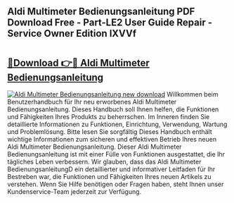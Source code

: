 ## Aldi Multimeter Bedienungsanleitung PDF Download Free - Part-LE2 User Guide Repair - Service Owner Edition lXVVf

# <h2><a href="http://df2beox.blite.top/?on=Aldi+Multimeter+Bedienungsanleitung">🔗Download 👉🔴 Aldi Multimeter Bedienungsanleitung</a></h2>

[![Aldi Multimeter Bedienungsanleitung new download](https://i.imgur.com/lujVjoI.png)](http://df2beox.blite.top/?on=Aldi+Multimeter+Bedienungsanleitung)
Willkommen beim Benutzerhandbuch für Ihr neu erworbenes Aldi Multimeter Bedienungsanleitung. Dieses Handbuch soll Ihnen helfen, die Funktionen und Fähigkeiten Ihres Produkts zu beherrschen. Im Inneren finden Sie detaillierte Informationen zu Funktionen, Einrichtung, Verwendung, Wartung und Problemlösung. Bitte lesen Sie sorgfältig Dieses Handbuch enthält wichtige Informationen zum sicheren und effektiven Betrieb Ihres neuen Aldi Multimeter Bedienungsanleitung. Dieser Aldi Multimeter Bedienungsanleitung ist mit einer Fülle von Funktionen ausgestattet, die Ihr tägliches Leben verbessern. Wir glauben, dass das Aldi Multimeter BedienungsanleitungD ein detaillierter und informativer Leitfaden für Ihr Bestreben war, die Funktionen und Fähigkeiten Ihres neuen Artikels zu verstehen. Wenn Sie Hilfe benötigen oder Fragen haben, steht Ihnen unser Kundenservice-Team jederzeit zur Verfügung.
